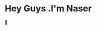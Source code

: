 <h1>Hey Guys .I'm Naser </h1> 👋

<!--
**NARI1108/NARI1108** is a ✨ _special_ ✨ repository because its `README.md` (this file) appears on your GitHub profile.

Here are some ideas to get you started:

- 🔭 I’m currently working on ...Android And JavaScript
- 🌱 I’m currently learning ...Android AND Javascript
- 👯 I’m looking to collaborate on ...with people
- 🤔 I’m looking for help with ...for your Projects
- 💬 Ask me about ... anything
- 📫 How to reach me: ...
- 😄 Pronouns: ...
- ⚡ Fun fact: ...lol
-->
